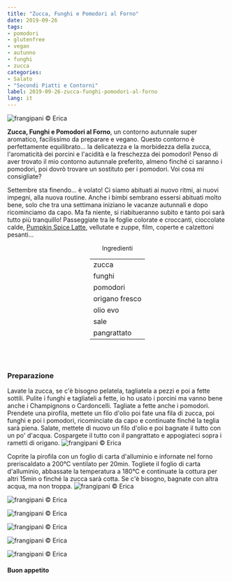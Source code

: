 ```yaml
---
title: "Zucca, Funghi e Pomodori al Forno"
date: 2019-09-26
tags:
- pomodori
- glutenfree
- vegan
- autunno
- funghi
- zucca
categories:
- Salato
- "Secondi Piatti e Contorni"
label: 2019-09-26-zucca-funghi-pomodori-al-forno
lang: it 
---
```

![](../2019-09-26-zucca-funghi-pomodori-al-forno/header.jpeg "frangipani © Erica")

**Zucca, Funghi e Pomodori al Forno**, un contorno autunnale super aromatico, facilissimo da preparare e vegano. Questo contorno è perfettamente equilibrato... la delicatezza e la morbidezza della zucca, l'aromaticità dei porcini e l'acidità e la freschezza dei pomodori! Penso di aver trovato il mio contorno autunnale preferito, almeno finché ci saranno i pomodori, poi dovrò trovare un sostituto per i pomodori. Voi cosa mi consigliate? 

Settembre sta finendo... è volato! Ci siamo abituati ai nuovo ritmi, ai nuovi impegni, alla nuova routine. Anche i bimbi sembrano essersi abituati molto bene, solo che tra una settimana iniziano le vacanze autunnali e dopo ricominciamo da capo. Ma fa niente, si riabitueranno subito e tanto poi sarà tutto più tranquillo! Passeggiate tra le foglie colorate e croccanti, cioccolate calde, <a href="https://frangipani.raiano.ch/2016-10-12-pumpkin-spice-latte/" target="_blank">Pumpkin Spice Latte</a>, vellutate e zuppe, film, coperte e calzettoni pesanti...

<div id="wrapper" style="text-align: center">
  <div id="yourdiv" style="display: inline-block;">
    <div class="ingredients" itemscope itemtype="http://schema.org/Recipe">
      <span itemprop="name" style="display:none;">Zucca, Funghi e Pomodori al Forno</span>
      <span itemprop="recipeCategory" style="display:none;">Salato</span>
      <img itemprop="image" style="display:none;" class="ignore-gallery-item" src="../2019-09-26-zucca-funghi-pomodori-al-forno/header.jpeg"/>
      <span itemprop="author" style="display:none;">Erica Raiano</span>
      <span itemprop="description" style="display:none;">Zucca, Funghi e Pomodori al Forno, un contorno autunnale super aromatico, facilissimo da preparare e vegano.</span>
      <div class="ingredients-title">Ingredienti</div>
      <table>
        <tbody>
          <tr itemprop="recipeIngredient">
            <td>zucca</td>
          </tr>
          <tr itemprop="recipeIngredient">
            <td>funghi</td>
          </tr>
          <tr itemprop="recipeIngredient">
            <td>pomodori</td>
          </tr>
          <tr itemprop="recipeIngredient">
            <td>origano fresco</td>
          </tr>
          <tr itemprop="recipeIngredient">
            <td>olio evo</td>
          </tr>
          <tr itemprop="recipeIngredient">
            <td>sale</td>
          </tr>
          <tr itemprop="recipeIngredient">
            <td>pangrattato</td>       
          </tr>
        </tbody>
      </table>
      <br></br>
    </div>
  </div>
</div>


<h3>
	<font color="grey">
		<i class="fa-solid fa-gears"></i>
	</font> Preparazione
</h3>

Lavate la zucca, se c'è bisogno pelatela, tagliatela a pezzi e poi a fette sottili. Pulite i funghi e tagliateli a fette, io ho usato i porcini ma vanno bene anche i Champignons o Cardoncelli. Tagliate a fette anche i pomodori. Prendete una pirofila, mettete un filo d'olio poi fate una fila di zucca, poi funghi e poi i pomodori, ricominciate da capo e continuate finché la teglia sarà piena. Salate, mettete di nuovo un filo d'olio e poi bagnate il tutto con un po' d'acqua. Cospargete il tutto con il pangrattato e appogiateci sopra i rametti di origano.
![](../2019-09-26-zucca-funghi-pomodori-al-forno/teglia.jpeg "frangipani © Erica")

Coprite la pirofila con un foglio di carta d'alluminio e infornate nel forno preriscaldato a 200°C ventilato per 20min. Togliete il foglio di carta d'alluminio, abbassate la temperatura a 180°C e continuate la cottura per altri 15min o finché la zucca sarà cotta. Se c'è bisogno, bagnate con altra acqua, ma non troppa.
![](../2019-09-26-zucca-funghi-pomodori-al-forno/risultato1.jpeg "frangipani © Erica")

![](../2019-09-26-zucca-funghi-pomodori-al-forno/risultato2.jpeg "frangipani © Erica")

![](../2019-09-26-zucca-funghi-pomodori-al-forno/risultato3.jpeg "frangipani © Erica")

![](../2019-09-26-zucca-funghi-pomodori-al-forno/risultato4.jpeg "frangipani © Erica")

![](../2019-09-26-zucca-funghi-pomodori-al-forno/risultato5.jpeg "frangipani © Erica")

![](../2019-09-26-zucca-funghi-pomodori-al-forno/risultato6.jpeg "frangipani © Erica")

<h4>Buon appetito
  <font color="red">
    <i class="fa-regular fa-face-smile"></i>
  </font>
</h4>
